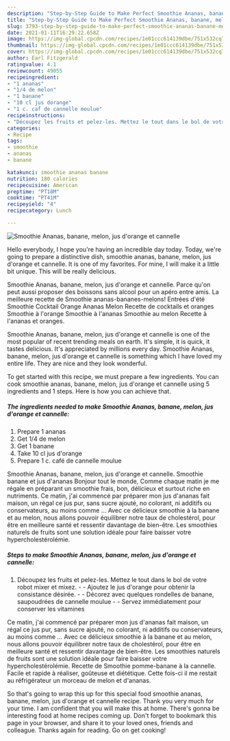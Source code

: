 ```yaml
---
description: "Step-by-Step Guide to Make Perfect Smoothie Ananas, banane, melon, jus d&amp;#39;orange et cannelle"
title: "Step-by-Step Guide to Make Perfect Smoothie Ananas, banane, melon, jus d&amp;#39;orange et cannelle"
slug: 3793-step-by-step-guide-to-make-perfect-smoothie-ananas-banane-melon-jus-d-and-39-orange-et-cannelle
date: 2021-01-11T16:29:22.658Z
image: https://img-global.cpcdn.com/recipes/1e01ccc614139dbe/751x532cq70/smoothie-ananas-banane-melon-jus-dorange-et-cannelle-photo-principale-de-la-recette.jpg
thumbnail: https://img-global.cpcdn.com/recipes/1e01ccc614139dbe/751x532cq70/smoothie-ananas-banane-melon-jus-dorange-et-cannelle-photo-principale-de-la-recette.jpg
cover: https://img-global.cpcdn.com/recipes/1e01ccc614139dbe/751x532cq70/smoothie-ananas-banane-melon-jus-dorange-et-cannelle-photo-principale-de-la-recette.jpg
author: Earl Fitzgerald
ratingvalue: 4.1
reviewcount: 49055
recipeingredient:
- "1 ananas"
- "1/4 de melon"
- "1 banane"
- "10 cl jus dorange"
- "1 c. caf de cannelle moulue"
recipeinstructions:
- "Découpez les fruits et pelez-les. Mettez le tout dans le bol de votre robot mixer et mixez.  Ajoutez le jus d&#39;orange pour obtenir la consistance désirée.  Décorez avec quelques rondelles de banane, saupoudrées de cannelle moulue  Servez immédiatement pour conserver les vitamines"
categories:
- Recipe
tags:
- smoothie
- ananas
- banane

katakunci: smoothie ananas banane 
nutrition: 180 calories
recipecuisine: American
preptime: "PT18M"
cooktime: "PT41M"
recipeyield: "4"
recipecategory: Lunch

---
```



![Smoothie Ananas, banane, melon, jus d&#39;orange et cannelle](https://img-global.cpcdn.com/recipes/1e01ccc614139dbe/751x532cq70/smoothie-ananas-banane-melon-jus-dorange-et-cannelle-photo-principale-de-la-recette.jpg)

Hello everybody, I hope you're having an incredible day today. Today, we're going to prepare a distinctive dish, smoothie ananas, banane, melon, jus d&#39;orange et cannelle. It is one of my favorites. For mine, I will make it a little bit unique. This will be really delicious.

Smoothie Ananas, banane, melon, jus d&#39;orange et cannelle. Parce qu&#39;on peut aussi proposer des boissons sans alcool pour un apéro entre amis. La meilleure recette de Smoothie ananas-bananes-melons! Entrées d&#39;été Smoothie Cocktail Orange Ananas Melon Recette de cocktails et oranges Smoothie à l&#39;orange Smoothie à l&#39;ananas Smoothie au melon Recette à l&#39;ananas et oranges.

Smoothie Ananas, banane, melon, jus d&#39;orange et cannelle is one of the most popular of recent trending meals on earth. It's simple, it is quick, it tastes delicious. It's appreciated by millions every day. Smoothie Ananas, banane, melon, jus d&#39;orange et cannelle is something which I have loved my entire life. They are nice and they look wonderful.


To get started with this recipe, we must prepare a few ingredients. You can cook smoothie ananas, banane, melon, jus d&#39;orange et cannelle using 5 ingredients and 1 steps. Here is how you can achieve that.

<!--inarticleads1-->

##### The ingredients needed to make Smoothie Ananas, banane, melon, jus d&#39;orange et cannelle:

1. Prepare 1 ananas
1. Get 1/4 de melon
1. Get 1 banane
1. Take 10 cl jus d&#39;orange
1. Prepare 1 c. café de cannelle moulue


Smoothie Ananas, banane, melon, jus d&#39;orange et cannelle. Smoothie banane et jus d&#39;ananas Bonjour tout le monde, Comme chaque matin je me régale en préparant un smoothie frais, bon, délicieux et surtout riche en nutriments. Ce matin, j&#39;ai commencé par préparer mon jus d&#39;ananas fait maison, un régal ce jus pur, sans sucre ajouté, no colorant, ni additifs ou conservateurs, au moins comme … Avec ce délicieux smoothie à la banane et au melon, nous allons pouvoir équilibrer notre taux de cholestérol, pour être en meilleure santé et ressentir davantage de bien-être. Les smoothies naturels de fruits sont une solution idéale pour faire baisser votre hypercholestérolémie. 

<!--inarticleads2-->

##### Steps to make Smoothie Ananas, banane, melon, jus d&#39;orange et cannelle:

1. Découpez les fruits et pelez-les. Mettez le tout dans le bol de votre robot mixer et mixez. -  - Ajoutez le jus d&#39;orange pour obtenir la consistance désirée. -  - Décorez avec quelques rondelles de banane, saupoudrées de cannelle moulue -  - Servez immédiatement pour conserver les vitamines


Ce matin, j&#39;ai commencé par préparer mon jus d&#39;ananas fait maison, un régal ce jus pur, sans sucre ajouté, no colorant, ni additifs ou conservateurs, au moins comme … Avec ce délicieux smoothie à la banane et au melon, nous allons pouvoir équilibrer notre taux de cholestérol, pour être en meilleure santé et ressentir davantage de bien-être. Les smoothies naturels de fruits sont une solution idéale pour faire baisser votre hypercholestérolémie. Recette de Smoothie pomme-banane à la cannelle. Facile et rapide à réaliser, goûteuse et diététique. Cette fois-ci il me restait au réfrigérateur un morceau de melon et d&#39;ananas. 

So that's going to wrap this up for this special food smoothie ananas, banane, melon, jus d&#39;orange et cannelle recipe. Thank you very much for your time. I am confident that you will make this at home. There's gonna be interesting food at home recipes coming up. Don't forget to bookmark this page in your browser, and share it to your loved ones, friends and colleague. Thanks again for reading. Go on get cooking!
